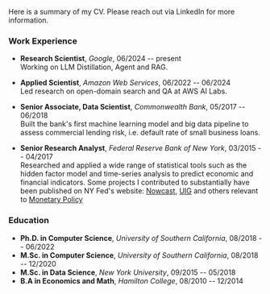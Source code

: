 Here is a summary of my CV. Please reach out via LinkedIn for more information.

### Work Experience
- **Research Scientist**,     _Google_,         06/2024 -- present <br/>
Working on LLM Distillation, Agent and RAG.

- **Applied Scientist**,     _Amazon Web Services_,         06/2022 -- 06/2024 <br/>
Led research on open-domain search and QA at AWS AI Labs.

- **Senior Associate, Data Scientist**, _Commonwealth Bank_, 05/2017 -- 06/2018 <br/>
Built the bank's first machine learning model and big data pipeline to assess commercial lending risk, i.e. default rate of small business loans.

- **Senior Research Analyst**,   _Federal Reserve Bank of New York_,   03/2015 -- 04/2017 <br/>
Researched and applied a wide range of statistical tools such as the hidden factor model and time-series analysis to predict economic and financial indicators. Some projects I contributed to substantially have been published on NY Fed's website: [Nowcast](https://www.newyorkfed.org/research/policy/nowcast), [UIG](https://www.newyorkfed.org/research/policy/underlying-inflation-gauge) and others relevant to [Monetary Policy](https://www.newyorkfed.org/medialibrary/media/research/staff_reports/sr885.pdf)


### Education
- **Ph.D. in Computer Science**,   _University of Southern California_, 08/2018 -- 06/2022 <br/>
- **M.Sc. in Computer Science**,   _University of Southern California_,   08/2018 -- 12/2020 <br/>
- **M.Sc. in Data Science**, _New York University_, 09/2015 -- 05/2018
- **B.A in Economics and Math**, _Hamilton College_, 08/2010 -- 12/2014
